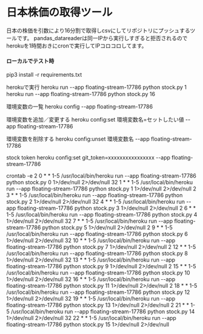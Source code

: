 # 日本株価の取得ツール
日本の株価を引数により16分割で取得しcsvにしてリポジトリにプッシュするツールです。
pandas_datareaderは同一IPから実行しすぎると拒否されるのでherokuを1時間おきにcronで実行してIPコロコロしてます。

#### ローカルでテスト時
pip3 install -r requirements.txt

herokuで実行
heroku run --app floating-stream-17786 python stock.py 1
heroku run --app floating-stream-17786 python stock.py 16

環境変数の一覧
heroku config --app floating-stream-17786

環境変数を追加／変更する
heroku config:set 環境変数名=セットしたい値 --app floating-stream-17786

環境変数を削除する
heroku config:unset 環境変数名 --app floating-stream-17786

stock token
heroku config:set git_token=xxxxxxxxxxxxxxxx --app floating-stream-17786


crontab -e
2 0 * * 1-5 /usr/local/bin/heroku run --app floating-stream-17786 python stock.py 0 1>/dev/null 2>/dev/null
32 1 * * 1-5 /usr/local/bin/heroku run --app floating-stream-17786 python stock.py 1 1>/dev/null 2>/dev/null
2 3 * * 1-5 /usr/local/bin/heroku run --app floating-stream-17786 python stock.py 2 1>/dev/null 2>/dev/null
32 4 * * 1-5 /usr/local/bin/heroku run --app floating-stream-17786 python stock.py 3 1>/dev/null 2>/dev/null
2 6 * * 1-5 /usr/local/bin/heroku run --app floating-stream-17786 python stock.py 4 1>/dev/null 2>/dev/null
32 7 * * 1-5 /usr/local/bin/heroku run --app floating-stream-17786 python stock.py 5 1>/dev/null 2>/dev/null
2 9 * * 1-5 /usr/local/bin/heroku run --app floating-stream-17786 python stock.py 6 1>/dev/null 2>/dev/null
32 10 * * 1-5 /usr/local/bin/heroku run --app floating-stream-17786 python stock.py 7 1>/dev/null 2>/dev/null
2 12 * * 1-5 /usr/local/bin/heroku run --app floating-stream-17786 python stock.py 8 1>/dev/null 2>/dev/null
32 13 * * 1-5 /usr/local/bin/heroku run --app floating-stream-17786 python stock.py 9 1>/dev/null 2>/dev/null
2 15 * * 1-5 /usr/local/bin/heroku run --app floating-stream-17786 python stock.py 10 1>/dev/null 2>/dev/null
32 16 * * 1-5 /usr/local/bin/heroku run --app floating-stream-17786 python stock.py 11 1>/dev/null 2>/dev/null
2 18 * * 1-5 /usr/local/bin/heroku run --app floating-stream-17786 python stock.py 12 1>/dev/null 2>/dev/null
32 19 * * 1-5 /usr/local/bin/heroku run --app floating-stream-17786 python stock.py 13 1>/dev/null 2>/dev/null
2 21 * * 1-5 /usr/local/bin/heroku run --app floating-stream-17786 python stock.py 14 1>/dev/null 2>/dev/null
32 22 * * 1-5 /usr/local/bin/heroku run --app floating-stream-17786 python stock.py 15 1>/dev/null 2>/dev/null
